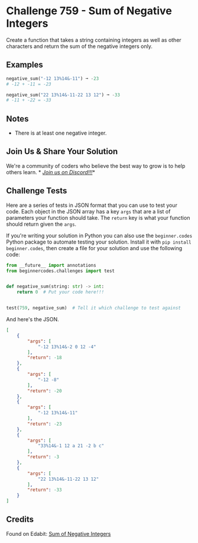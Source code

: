 # Challenge 759 - Sum of Negative Integers

Create a function that takes a string containing integers as well as other characters and return the sum of the negative integers only.

## Examples
```python
negative_sum("-12 13%14&-11") ➞ -23
# -12 + -11 = -23

negative_sum("22 13%14&-11-22 13 12") ➞ -33
# -11 + -22 = -33
```
## Notes

- There is at least one negative integer.

## Join Us & Share Your Solution

We're a community of coders who believe the best way to grow is to help others learn. *
*[Join us on Discord!!!](https://discord.gg/sfHykntuGy)**

## Challenge Tests

Here are a series of tests in JSON format that you can use to test your code. Each object in the JSON array has a
key `args` that are a list of parameters your function should take. The `return` key is what your function should return
given the `args`.

If you're writing your solution in Python you can also use the `beginner.codes` Python package to automate testing your
solution. Install it with `pip install beginner.codes`, then create a file for your solution and use the following code:

```python
from __future__ import annotations
from beginnercodes.challenges import test


def negative_sum(string: str) -> int:
    return 0  # Put your code here!!!


test(759, negative_sum)  # Tell it which challenge to test against
```

And here's the JSON.

```json
[
    {
        "args": [
            "-12 13%14&-2 0 12 -4"
        ],
        "return": -18
    },
    {
        "args": [
            "-12 -8"
        ],
        "return": -20
    },
    {
        "args": [
            "-12 13%14&-11"
        ],
        "return": -23
    },
    {
        "args": [
            "33%14&-1 12 a 21 -2 b c"
        ],
        "return": -3
    },
    {
        "args": [
            "22 13%14&-11-22 13 12"
        ],
        "return": -33
    }
]
```

## Credits

Found on Edabit: [Sum of Negative Integers](https://edabit.com/challenge/q3zrcjja7uWHejxf6)
